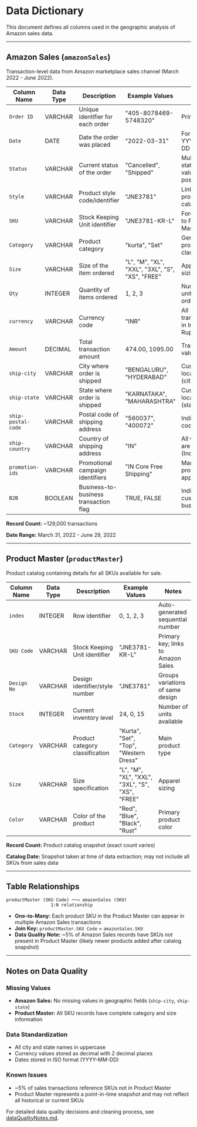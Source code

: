 # Data Dictionary

This document defines all columns used in the geographic analysis of Amazon sales data.

---

## Amazon Sales (`amazonSales`)

Transaction-level data from Amazon marketplace sales channel (March 2022 - June 2022).

| Column Name | Data Type | Description | Example Values | Notes |
|-------------|-----------|-------------|----------------|-------|
| `Order ID` | VARCHAR | Unique identifier for each order | "405-8078469-5748320" | Primary key |
| `Date` | DATE | Date the order was placed | "2022-03-31" | Format: YYYY-MM-DD |
| `Status` | VARCHAR | Current status of the order | "Cancelled", "Shipped" | Multiple status values possible |
| `Style` | VARCHAR | Product style code/identifier | "JNE3781" | Links to product catalog |
| `SKU` | VARCHAR | Stock Keeping Unit identifier | "JNE3781-KR-L" | Foreign key to Product Master |
| `Category` | VARCHAR | Product category | "kurta", "Set" | General product classification |
| `Size` | VARCHAR | Size of the item ordered | "L", "M", "XL", "XXL", "3XL", "S", "XS", "FREE" | Apparel sizing |
| `Qty` | INTEGER | Quantity of items ordered | 1, 2, 3 | Number of units per order |
| `currency` | VARCHAR | Currency code | "INR" | All transactions in Indian Rupees |
| `Amount` | DECIMAL | Total transaction amount | 474.00, 1095.00 | Transaction value in INR |
| `ship-city` | VARCHAR | City where order is shipped | "BENGALURU", "HYDERABAD" | Customer location (city) |
| `ship-state` | VARCHAR | State where order is shipped | "KARNATAKA", "MAHARASHTRA" | Customer location (state) |
| `ship-postal-code` | VARCHAR | Postal code of shipping address | "560037", "400072" | Indian postal codes |
| `ship-country` | VARCHAR | Country of shipping address | "IN" | All values are "IN" (India) |
| `promotion-ids` | VARCHAR | Promotional campaign identifiers | "IN Core Free Shipping" | Marketing promotion applied |
| `B2B` | BOOLEAN | Business-to-business transaction flag | TRUE, FALSE | Indicates if customer is business |

**Record Count:** ~129,000 transactions

**Date Range:** March 31, 2022 - June 29, 2022

---

## Product Master (`productMaster`)

Product catalog containing details for all SKUs available for sale.

| Column Name | Data Type | Description | Example Values | Notes |
|-------------|-----------|-------------|----------------|-------|
| `index` | INTEGER | Row identifier | 0, 1, 2, 3 | Auto-generated sequential number |
| `SKU Code` | VARCHAR | Stock Keeping Unit identifier | "JNE3781-KR-L" | Primary key; links to Amazon Sales |
| `Design No` | VARCHAR | Design identifier/style number | "JNE3781" | Groups variations of same design |
| `Stock` | INTEGER | Current inventory level | 24, 0, 15 | Number of units available |
| `Category` | VARCHAR | Product category classification | "Kurta", "Set", "Top", "Western Dress" | Main product type |
| `Size` | VARCHAR | Size specification | "L", "M", "XL", "XXL", "3XL", "S", "XS", "FREE" | Apparel sizing |
| `Color` | VARCHAR | Color of the product | "Red", "Blue", "Black", "Rust" | Primary product color |

**Record Count:** Product catalog snapshot (exact count varies)

**Catalog Date:** Snapshot taken at time of data extraction; may not include all SKUs from sales data

---

## Table Relationships

```
productMaster (SKU Code) ──→ amazonSales (SKU)
                 1:N relationship
```

- **One-to-Many:** Each product SKU in the Product Master can appear in multiple Amazon Sales transactions
- **Join Key:** `productMaster.SKU Code` = `amazonSales.SKU`
- **Data Quality Note:** ~5% of Amazon Sales records have SKUs not present in Product Master (likely newer products added after catalog snapshot)

---

## Notes on Data Quality

### Missing Values
- **Amazon Sales:** No missing values in geographic fields (`ship-city`, `ship-state`)
- **Product Master:** All SKU records have complete category and size information

### Data Standardization
- All city and state names in uppercase
- Currency values stored as decimal with 2 decimal places
- Dates stored in ISO format (YYYY-MM-DD)

### Known Issues
- ~5% of sales transactions reference SKUs not in Product Master
- Product Master represents a point-in-time snapshot and may not reflect all historical or current SKUs

For detailed data quality decisions and cleaning process, see [dataQualityNotes.md](dataQualityNotes.md).
